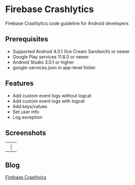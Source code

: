 # Firebase Crashlytics
Firebase Crashlytics code guideline for Android developers

## Prerequisites
* Supported Android 4.0.1 (Ice Cream Sandwich) or newer
* Google Play services 11.8.0 or newer
* Android Studio 3.0.1 or higher
* google-services.json in app-level folder

## Features
* Add custom event logs without logcat
* Add custom event logs with logcat
* Add keys/values
* Set user info
* Log exception

## Screenshots
<table width="100%">
	<tr>
	  <th><img src="https://user-images.githubusercontent.com/1763410/32402146-0f57d37a-c150-11e7-871a-a4384d95b735.png" width="50%"></th>
	</tr>
</table>

## Blog
[Firebase Crashlyics](https://medium.com/@jirawatee/%E0%B8%A3%E0%B8%B9%E0%B9%89%E0%B8%88%E0%B8%B1%E0%B8%81-firebase-crashlytics-%E0%B8%95%E0%B8%B1%E0%B9%89%E0%B8%87%E0%B9%81%E0%B8%95%E0%B9%88-zero-%E0%B8%88%E0%B8%99%E0%B9%80%E0%B8%9B%E0%B9%87%E0%B8%99-hero-76712e6507c4)